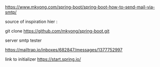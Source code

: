 https://www.mkyong.com/spring-boot/spring-boot-how-to-send-mail-via-smtp/

source of inspiration hier :

 git clone https://github.com/mkyong/spring-boot.git
 
 
 
 server smtp tester
 
 https://mailtrap.io/inboxes/682847/messages/1377752997
 
 
 
 
 link to initializer
 https://start.spring.io/
 
